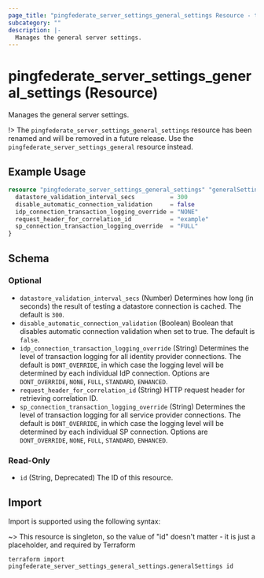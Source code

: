 ```yaml
---
page_title: "pingfederate_server_settings_general_settings Resource - terraform-provider-pingfederate"
subcategory: ""
description: |-
  Manages the general server settings.
---
```


# pingfederate_server_settings_general_settings (Resource)

Manages the general server settings.

!> The `pingfederate_server_settings_general_settings` resource has been renamed and will be removed in a future release. Use the `pingfederate_server_settings_general` resource instead.

## Example Usage

```terraform
resource "pingfederate_server_settings_general_settings" "generalSettings" {
  datastore_validation_interval_secs          = 300
  disable_automatic_connection_validation     = false
  idp_connection_transaction_logging_override = "NONE"
  request_header_for_correlation_id           = "example"
  sp_connection_transaction_logging_override  = "FULL"
}
```

<!-- schema generated by tfplugindocs -->
## Schema

### Optional

- `datastore_validation_interval_secs` (Number) Determines how long (in seconds) the result of testing a datastore connection is cached. The default is `300`.
- `disable_automatic_connection_validation` (Boolean) Boolean that disables automatic connection validation when set to true. The default is `false`.
- `idp_connection_transaction_logging_override` (String) Determines the level of transaction logging for all identity provider connections. The default is `DONT_OVERRIDE`, in which case the logging level will be determined by each individual IdP connection. Options are `DONT_OVERRIDE`, `NONE`, `FULL`, `STANDARD`, `ENHANCED`.
- `request_header_for_correlation_id` (String) HTTP request header for retrieving correlation ID.
- `sp_connection_transaction_logging_override` (String) Determines the level of transaction logging for all service provider connections. The default is `DONT_OVERRIDE`, in which case the logging level will be determined by each individual SP connection. Options are `DONT_OVERRIDE`, `NONE`, `FULL`, `STANDARD`, `ENHANCED`.

### Read-Only

- `id` (String, Deprecated) The ID of this resource.

## Import

Import is supported using the following syntax:

~> This resource is singleton, so the value of "id" doesn't matter - it is just a placeholder, and required by Terraform

```shell
terraform import pingfederate_server_settings_general_settings.generalSettings id
```